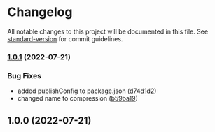 # Changelog

All notable changes to this project will be documented in this file. See [standard-version](https://github.com/conventional-changelog/standard-version) for commit guidelines.

### [1.0.1](https://github.com/exreplay/nuxt-compression/compare/v1.0.0...v1.0.1) (2022-07-21)


### Bug Fixes

* added publishConfig to package.json ([d74d1d2](https://github.com/exreplay/nuxt-compression/commit/d74d1d27f62d289bebf33fa1a89eeb02ec8bdd0b))
* changed name to compression ([b59ba19](https://github.com/exreplay/nuxt-compression/commit/b59ba190dcd1b86f2ce8121eceb3ef0282531674))

## 1.0.0 (2022-07-21)

